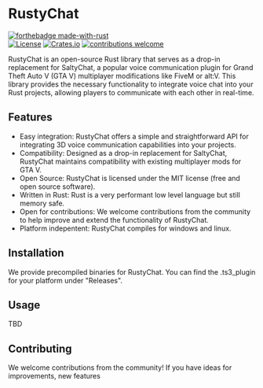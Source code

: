 # RustyChat

[![forthebadge made-with-rust](https://ForTheBadge.com/images/badges/made-with-rust.svg)](https://www.rust-lang.org/)\
[![License](https://img.shields.io/badge/license-MIT-blue.svg)](https://github.com/vanlueckn/RustyChat/blob/main/LICENSE)
[![Crates.io](https://img.shields.io/crates/v/rustychat.svg)](https://crates.io/crates/rustychat)
[![contributions welcome](https://img.shields.io/badge/contributions-welcome-brightgreen.svg?style=flat)](https://github.com/vanlueckn/RustyChat/issues)

RustyChat is an open-source Rust library that serves as a drop-in replacement for SaltyChat, a popular voice communication plugin for Grand Theft Auto V (GTA V) multiplayer modifications like FiveM or alt:V. This library provides the necessary functionality to integrate voice chat into your Rust projects, allowing players to communicate with each other in real-time.

## Features

- Easy integration: RustyChat offers a simple and straightforward API for integrating 3D voice communication capabilities into your projects.
- Compatibility: Designed as a drop-in replacement for SaltyChat, RustyChat maintains compatibility with existing multiplayer mods for GTA V.
- Open Source: RustyChat is licensed under the MIT license (free and open source software).
- Written in Rust: Rust is a very performant low level language but still memory safe.
- Open for contributions: We welcome contributions from the community to help improve and extend the functionality of RustyChat.
- Platform indepentent: RustyChat compiles for windows and linux.

## Installation

We provide precompiled binaries for RustyChat. You can find the .ts3_plugin for your platform under "Releases".

## Usage

TBD

## Contributing

We welcome contributions from the community! If you have ideas for improvements, new features
